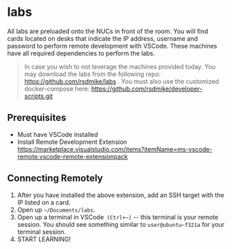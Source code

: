 # labs

All labs are preloaded onto the NUCs in front of the room. You will find cards located on desks that indicate the IP address, username and password to perform remote development with VSCode. These machines have all required dependencies to perform the labs. 

> In case you wish to not leverage the machines provided today. You may download the labs from the following repo: https://github.com/rsdmike/labs . You must also use the customized docker-compose here: https://github.com/rsdmike/developer-scripts.git



## Prerequisites

- Must have VSCode installed
- Install Remote Development Extension https://marketplace.visualstudio.com/items?itemName=ms-vscode-remote.vscode-remote-extensionpack

## Connecting Remotely

 1. After you have installed the above extension, add an SSH target with the IP listed on a card.
 2. Open up `~/Documents/labs`. 
 3. Open up a terminal in VSCode` (Ctrl+~)` -- this terminal is your remote session. You should see something similar to `user@ubuntu~f321a` for your terminal session.
 4. START LEARNING!
